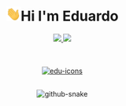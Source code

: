 <h1 align="center"><img width="30px" src="https://github.com/eduardoqsilva/Links-sociais/blob/main/media/hello.gif">Hi I'm Eduardo</h1>


<div align="center">
  <a href="https://github.com/eduardoqsilva
">
  <img height="180em" src="https://github-readme-stats.zohan.tech/api?username=eduardoqsilva&show_icons=true&theme=tokyonight&include_all_commits=true&count_private=true&hide_border=true"/>
  <img height="180em" src="https://github-readme-stats.zohan.tech/api/top-langs/?username=eduardoqsilva&layout=compact&langs_count=7&hide_border=true&theme=tokyonight"/>
</div>

##

<div align="center" style="display: inline_block"><br>
  <a href="https://github.com/eduardoqsilva">
  <img align="center" alt="edu-icons" src="https://skillicons.dev/icons?i=ts,react,js,html,css,vite,py,blender,unity,xd,figma">
  </a>
                 
  
  ##

<picture>
  <img alt="github-snake" src="[github-snake.svg](https://github.com/eduardoqsilva/eduardoqsilva/blob/output/github-contribution-grid-snake-dark.svg)" />
</picture>
 
</div>

